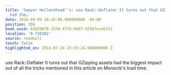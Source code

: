 ```yaml
---
title: 'Sawyer Hollenshead''s: use Rack::Deflater It turns out that GZipping assets
  had the…'
date: 2016-04-09 18:16:00.600000000 -04:00
position: 356
book_uuid: 62b59878-1559-47fb-8b07-92567ece6311
location: '0.738382'
source: readmill
touch: false
highlighted_on: 2013-07-24 23:35:24.000000000 Z
---
```


use Rack::Deflater It turns out that GZipping assets had the biggest impact out of all the tricks mentioned in this article on Monocle's load time.